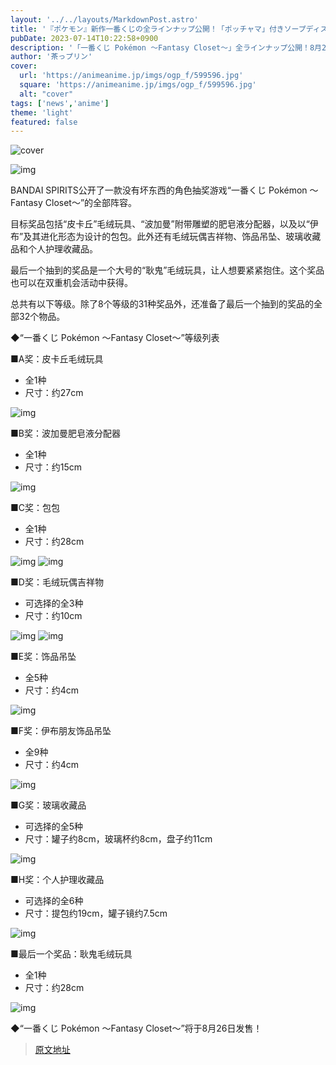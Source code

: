 ```yaml
---
layout: '../../layouts/MarkdownPost.astro'
title: '『ポケモン』新作一番くじの全ラインナップ公開！「ポッチャマ」付きソープディスペンサーなど、32アイテムを用意'
pubDate: 2023-07-14T10:22:58+0900
description: '「一番くじ Pokémon ～Fantasy Closet～」全ラインナップ公開！8月26日から順次発売予定。'
author: '茶っプリン'
cover:
  url: 'https://animeanime.jp/imgs/ogp_f/599596.jpg'
  square: 'https://animeanime.jp/imgs/ogp_f/599596.jpg'
  alt: "cover"
tags: ['news','anime']
theme: 'light'
featured: false
---
```


![cover](https://animeanime.jp/imgs/ogp_f/599596.jpg)

![img](/imgs/zoom/599618.jpg)

BANDAI SPIRITS公开了一款没有坏东西的角色抽奖游戏“一番くじ Pokémon ～Fantasy Closet～”的全部阵容。

目标奖品包括“皮卡丘”毛绒玩具、“波加曼”附带雕塑的肥皂液分配器，以及以“伊布”及其进化形态为设计的包包。此外还有毛绒玩偶吉祥物、饰品吊坠、玻璃收藏品和个人护理收藏品。

最后一个抽到的奖品是一个大号的“耿鬼”毛绒玩具，让人想要紧紧抱住。这个奖品也可以在双重机会活动中获得。

总共有以下等级。除了8个等级的31种奖品外，还准备了最后一个抽到的奖品的全部32个物品。

◆“一番くじ Pokémon ～Fantasy Closet～”等级列表

■A奖：皮卡丘毛绒玩具
- 全1种
- 尺寸：约27cm

![img](/imgs/zoom/599620.jpg)

■B奖：波加曼肥皂液分配器
- 全1种
- 尺寸：约15cm

![img](/imgs/zoom/599621.jpg)

■C奖：包包
- 全1种
- 尺寸：约28cm

![img](/imgs/zoom/599622.jpg)
![img](/imgs/zoom/599623.jpg)

■D奖：毛绒玩偶吉祥物
- 可选择的全3种
- 尺寸：约10cm

![img](/imgs/zoom/599624.jpg)
![img](/imgs/zoom/599625.jpg)

■E奖：饰品吊坠
- 全5种
- 尺寸：约4cm

![img](/imgs/zoom/599626.jpg)

■F奖：伊布朋友饰品吊坠
- 全9种
- 尺寸：约4cm

![img](/imgs/zoom/599627.jpg)

■G奖：玻璃收藏品
- 可选择的全5种
- 尺寸：罐子约8cm，玻璃杯约8cm，盘子约11cm

![img](/imgs/zoom/599628.jpg)

■H奖：个人护理收藏品
- 可选择的全6种
- 尺寸：提包约19cm，罐子镜约7.5cm

![img](/imgs/zoom/599629.jpg)

■最后一个奖品：耿鬼毛绒玩具
- 全1种
- 尺寸：约28cm

![img](/imgs/zoom/599630.jpg)

◆“一番くじ Pokémon ～Fantasy Closet～”将于8月26日发售！

>[原文地址](https://animeanime.jp/article/2023/07/14/78599.html)  